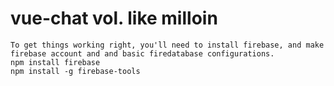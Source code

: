 # vue-chat vol. like milloin
```
To get things working right, you'll need to install firebase, and make firebase account and and basic firedatabase configurations.
npm install firebase
npm install -g firebase-tools
```
